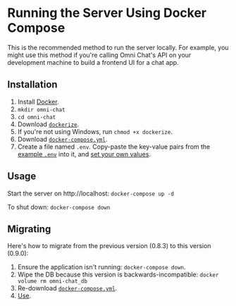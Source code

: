 # Running the Server Using Docker Compose

This is the recommended method to run the server locally. For example, you might use this method if you're calling Omni Chat's API on your development machine to build a frontend UI for a chat app.

## Installation

1. Install [Docker](https://docs.docker.com/get-docker/).
1. `mkdir omni-chat`
1. `cd omni-chat`
1. Download [`dockerize`](../docker/dockerize).
1. If you're not using Windows, run `chmod +x dockerize`.
1. Download [`docker-compose.yml`](docker-compose.yml).
1. Create a file named `.env`. Copy-paste the key-value pairs from the [example `.env`](.env) into it,
   and [set your own values](env.md).

## Usage

Start the server on http://localhost: `docker-compose up -d`

To shut down: `docker-compose down`

## Migrating

Here's how to migrate from the previous version (0.8.3) to this version (0.9.0):

1. Ensure the application isn't running: `docker-compose down`.
1. Wipe the DB because this version is backwards-incompatible: `docker volume rm omni-chat_db`
1. Re-download [`docker-compose.yml`](docker-compose.yml).
1. [Use](#usage).
